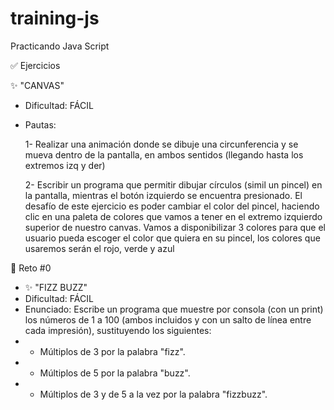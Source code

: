 # training-js
Practicando Java Script

 ✅ Ejercicios
 
   ✨ "CANVAS"
   * Dificultad: FÁCIL
   * Pautas: 
     
     1- Realizar una animación donde se dibuje una circunferencia y se mueva dentro de la pantalla, en ambos sentidos (llegando hasta los extremos izq y der)
     
     2- Escribir un programa que permitir dibujar círculos (simil un pincel) en la pantalla, mientras el botón izquierdo se encuentra presionado. El desafío de este       ejercicio es poder cambiar el color del pincel, haciendo clic en una paleta de colores que vamos a tener en el extremo izquierdo superior de nuestro canvas. Vamos a disponibilizar 3 colores para que el usuario pueda escoger el color que quiera en su pincel, los colores que usaremos serán el rojo, verde y azul

 

 💪 Reto #0
 * ✨ "FIZZ BUZZ"
 * Dificultad: FÁCIL
 * Enunciado: Escribe un programa que muestre por consola (con un print) los números de 1 a 100 (ambos incluidos y con un salto de línea entre cada impresión), sustituyendo los siguientes:
 * - Múltiplos de 3 por la palabra "fizz".
 * - Múltiplos de 5 por la palabra "buzz".
 * - Múltiplos de 3 y de 5 a la vez por la palabra "fizzbuzz".
